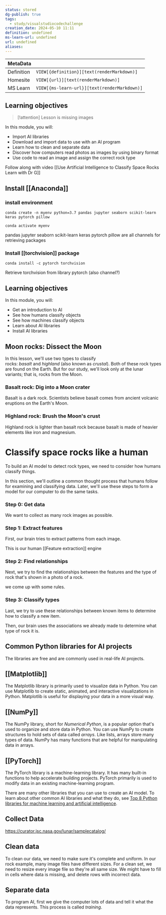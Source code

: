 ```yaml
---
status: stored
dg-publish: true
tags:
  - study/visualstudiocodechallenge
creation_date: 2024-05-10 11:11
definition: undefined
ms-learn-url: undefined
url: undefined
aliases:
---
```


| MetaData   |                                              |
| ---------- | -------------------------------------------- |
| Definition | `VIEW[{definition}][text(renderMarkdown)]`   |
| Homesite   | `VIEW[{url}][text(renderMarkdown)]`          |
| MS Learn   | `VIEW[{ms-learn-url}][text(renderMarkdown)]` |
## Learning objectives

> [!attention]
> Lesson is missing images

In this module, you will:

- Import AI libraries
- Download and import data to use with an AI program
- Learn how to clean and separate data
- Discover how computers read photos as images by using binary format
- Use code to read an image and assign the correct rock type

Follow along with video [[Use Artificial Intelligence to Classify Space Rocks Learn with Dr G]]


## Install [[Anaconda]]
### install environment
```shell
conda create -n myenv python=3.7 pandas jupyter seaborn scikit-learn keras pytorch pillow

conda activate myenv

```

pandas jupyter seaborn scikit-learn keras pytorch pillow are all channels for retrieving packages
### Install [[torchvision]] package
```
conda install -c pytorch torchvision
```

Retrieve torchvision from library pytorch (also channel?)

## Learning objectives

In this module, you will:

- Get an introduction to AI
- See how humans classify objects
- See how machines classify objects
- Learn about AI libraries
- Install AI libraries

## Moon rocks: Dissect the Moon

In this lesson, we'll use two types to classify rocks: _basalt_ and _highland_ (also known as _crustal_). Both of these rock types are found on the Earth. But for our study, we'll look only at the lunar variants; that is, rocks from the Moon.

### Basalt rock: Dig into a Moon crater

Basalt is a dark rock. Scientists believe basalt comes from ancient volcanic eruptions on the Earth's Moon.

### Highland rock: Brush the Moon's crust

Highland rock is lighter than basalt rock because basalt is made of heavier elements like iron and magnesium.

# Classify space rocks like a human



To build an AI model to detect rock types, we need to consider how humans classify things.

In this section, we'll outline a common thought process that humans follow for examining and classifying data. Later, we'll use these steps to form a model for our computer to do the same tasks.

### Step 0: Get data

We want to collect as many rock images as possible. 
### Step 1: Extract features

First, our brain tries to extract patterns from each image.

This is our human [[Feature extraction]] engine
### Step 2: Find relationships

Next, we try to find the relationships between the features and the type of rock that's shown in a photo of a rock.

we come up with some rules.

### Step 3: Classify types

Last, we try to use these relationships between known items to determine how to classify a new item.

Then, our brain uses the associations we already made to determine what type of rock it is.


## Common Python libraries for AI projects

The libraries are free and are commonly used in real-life AI projects.

## [[Matplotlib]]

The Matplotlib library is primarily used to visualize data in Python. You can use Matplotlib to create static, animated, and interactive visualizations in Python. Matplotlib is useful for displaying your data in a more visual way.

## [[NumPy]]

The NumPy library, short for _Numerical Python_, is a popular option that's used to organize and store data in Python. You can use NumPy to create structures to hold sets of data called _arrays_. Like lists, arrays store many types of data. NumPy has many functions that are helpful for manipulating data in arrays.

## [[PyTorch]]

The PyTorch library is a machine-learning library. It has many built-in functions to help accelerate building projects. PyTorch primarily is used to modify data in an existing machine-learning program.

There are many other libraries that you can use to create an AI model. To learn about other common AI libraries and what they do, see [Top 8 Python libraries for machine learning and artificial intelligence](https://hackernoon.com/top-8-python-libraries-for-machine-learning-and-artificial-intelligence-y08id3031).


## Collect Data
https://curator.jsc.nasa.gov/lunar/samplecatalog/

## Clean data

To clean our data, we need to make sure it's complete and uniform. In our rock example, many image files have different sizes. For a clean set, we need to resize every image file so they're all same size. We might have to fill in cells where data is missing, and delete rows with incorrect data.

## Separate data

To program AI, first we give the computer lots of data and tell it what the data represents. This process is called _training_.

